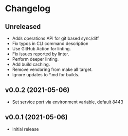 # Changelog

## Unreleased
* Adds operations API for git based sync/diff
* Fix typos in CLI command description
* Use GitHub Action for linting.
* Fix issues reported by linter.
* Perform deeper linting.
* Add build caching.
* Remove vendoring from make all target.
* Ignore updates to *.md for builds.

## v0.0.2 (2021-05-06)
* Set service port via environment variable, default 8443

## v0.0.1 (2021-05-06)
* Initial release
